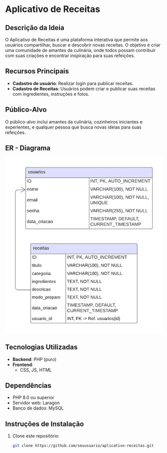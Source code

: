 # Aplicativo de Receitas

## Descrição da Ideia
O Aplicativo de Receitas é uma plataforma interativa que permite aos usuários compartilhar, buscar e descobrir novas receitas. O objetivo é criar uma comunidade de amantes da culinária, onde todos possam contribuir com suas criações e encontrar inspiração para suas refeições.

## Recursos Principais
- **Cadastro de usuário**: Realizar login para publicar receitas.
- **Cadastro de Receitas**: Usuários podem criar e publicar suas receitas com ingredientes, instruções e fotos.

## Público-Alvo
O público-alvo inclui amantes da culinária, cozinheiros iniciantes e experientes, e qualquer pessoa que busca novas ideias para suas refeições.

## ER - Diagrama
![Diagrama ER](public/images/ER_diagram.png)

## Tecnologias Utilizadas
- **Backend**: PHP (puro)
- **Frontend**: 
  - CSS, JS, HTML

## Dependências
- PHP 8.0 ou superior
- Servidor web: Laragon
- Banco de dados: MySQL

## Instruções de Instalação
1. Clone este repositório:  
   ```bash
   git clone https://github.com/seuusuario/aplicativo-receitas.git
